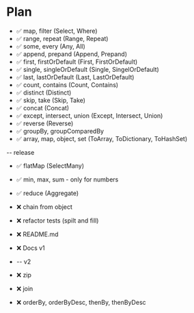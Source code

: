 # Plan

* ✅ map, filter (Select, Where)
* ✅ range, repeat (Range, Repeat)
* ✅ some, every (Any, All)
* ✅ append, prepand (Append, Prepand)
* ✅ first, firstOrDefault (First, FirstOrDefault)
* ✅ single, singleOrDefault (Single, SingelOrDefault)
* ✅ last, lastOrDefault (Last, LastOrDefault)
* ✅ count, contains (Count, Contains)
* ✅ distinct (Distinct)
* ✅ skip, take (Skip, Take)
* ✅ concat (Concat)
* ✅ except, intersect, union (Except, Intersect, Union)
* ✅ reverse (Reverse)
* ✅ groupBy, groupComparedBy
* ✅ array, map, object, set (ToArray, ToDictionary, ToHashSet)

-- release

* ✅ flatMap (SelectMany)
* ✅ min, max, sum - only for numbers
* ✅ reduce (Aggregate)
* ❌ chain from object
* ❌ refactor tests (spilt and fill)
* ❌ README.md
* ❌ Docs v1
* -- v2

* ❌ zip
* ❌ join
* ❌ orderBy, orderByDesc, thenBy, thenByDesc
